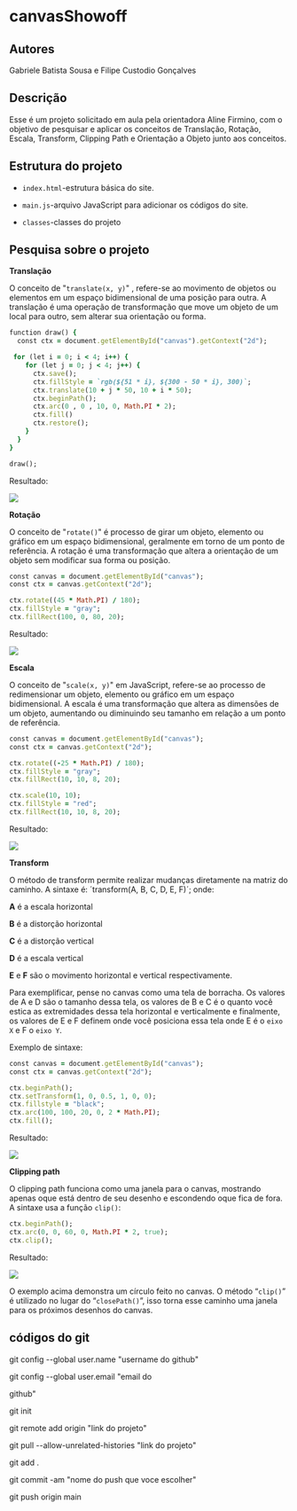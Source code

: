 # canvasShowoff

## Autores
Gabriele Batista Sousa e Filipe Custodio Gonçalves

## Descrição 
Esse é um projeto solicitado em aula pela orientadora Aline Firmino, com o objetivo de pesquisar e aplicar os conceitos de Translação, Rotação, Escala, Transform, Clipping Path e Orientação a Objeto junto aos conceitos.

## Estrutura do projeto

* `index.html`-estrutura básica do site.

* `main.js`-arquivo JavaScript para adicionar os códigos do site.

* `classes`-classes do projeto

## Pesquisa sobre o projeto

__Translação__ 

O conceito de "`translate(x, y)`" , refere-se ao movimento de objetos ou elementos em um espaço bidimensional de uma posição para outra. A translação é uma operação de transformação que move um objeto de um local para outro, sem alterar sua
orientação ou forma.

```ruby
function draw() {
  const ctx = document.getElementById("canvas").getContext("2d");

 for (let i = 0; i < 4; i++) {
    for (let j = 0; j < 4; j++) {
      ctx.save();
      ctx.fillStyle = `rgb(${51 * i}, ${300 - 50 * i}, 300)`;
      ctx.translate(10 + j * 50, 10 + i * 50);
      ctx.beginPath();
      ctx.arc(0 , 0 , 10, 0, Math.PI * 2);
      ctx.fill()
      ctx.restore();
    }
  }
}

draw();
```

Resultado:

<img src="img/exemplo.png"/>

__Rotação__

O conceito de "`rotate()`"  é processo de girar um objeto, elemento ou gráfico em um espaço bidimensional, geralmente em torno de um ponto de referência. A rotação é uma transformação que altera a orientação de um objeto sem modificar sua forma
ou posição. 

```ruby
const canvas = document.getElementById("canvas");
const ctx = canvas.getContext("2d");

ctx.rotate((45 * Math.PI) / 180);
ctx.fillStyle = "gray";
ctx.fillRect(100, 0, 80, 20);
```

Resultado:

<img src="img/exemplo1.png"/>

__Escala__

O conceito de "`scale(x, y)`" em JavaScript, refere-se ao processo de redimensionar um objeto, elemento ou gráfico em um espaço bidimensional. A escala é uma transformação que altera as dimensões de um objeto, aumentando ou diminuindo seu tamanho
em relação a um ponto de referência.

```ruby
const canvas = document.getElementById("canvas");
const ctx = canvas.getContext("2d");

ctx.rotate((-25 * Math.PI) / 180);
ctx.fillStyle = "gray";
ctx.fillRect(10, 10, 8, 20);

ctx.scale(10, 10);
ctx.fillStyle = "red";
ctx.fillRect(10, 10, 8, 20);

```

Resultado:

<img src="img/exemplo2.png"/>

__Transform__

O método de transform permite realizar mudanças diretamente na matriz do caminho. A sintaxe é:
´transform(A, B, C, D, E, F)´;
onde:

__A__ é a escala horizontal

__B__ é a distorção horizontal

__C__ é a distorção vertical

__D__ é a escala vertical

__E__ e __F__ são o movimento horizontal e vertical respectivamente.

Para exemplificar, pense no canvas como uma tela de borracha. Os valores de A e D são o tamanho dessa tela, os valores de B e C é o quanto você estica as extremidades dessa tela horizontal e verticalmente e finalmente, os valores de E e F definem onde você posiciona essa tela onde E é o `eixo X` e F o `eixo Y`.

Exemplo de sintaxe:

```ruby
const canvas = document.getElementById("canvas");
const ctx = canvas.getContext("2d");

ctx.beginPath();
ctx.setTransform(1, 0, 0.5, 1, 0, 0);
ctx.fillstyle = "black";
ctx.arc(100, 100, 20, 0, 2 * Math.PI);
ctx.fill();
```

Resultado:

<img src="img/exemplo3.png"/>

__Clipping path__

O clipping path funciona como uma janela para o canvas, mostrando apenas oque está dentro de seu desenho e escondendo oque fica de fora. A sintaxe usa a função `clip()`:

```ruby
ctx.beginPath();
ctx.arc(0, 0, 60, 0, Math.PI * 2, true);
ctx.clip();
```

Resultado:

<img src="img/exemplo4.png"/>

O exemplo acima demonstra um círculo feito no canvas. O método “`clip()`” é utilizado no lugar do “`closePath()`”, isso torna esse caminho uma janela para os próximos desenhos do canvas.

## códigos do git
git config --global user.name "username do 
github"

git config --global user.email "email do 

github"

git init

git remote add origin "link do projeto"

git pull --allow-unrelated-histories "link do projeto"

git add .

git commit -am "nome do push que voce escolher"

git push origin main

